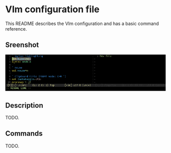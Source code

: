 # VIm configuration file

This README describes the VIm configuration and has a basic command reference.

## Sreenshot

![VIm](1534259167.png)


## Description

TODO.

## Commands

TODO.
